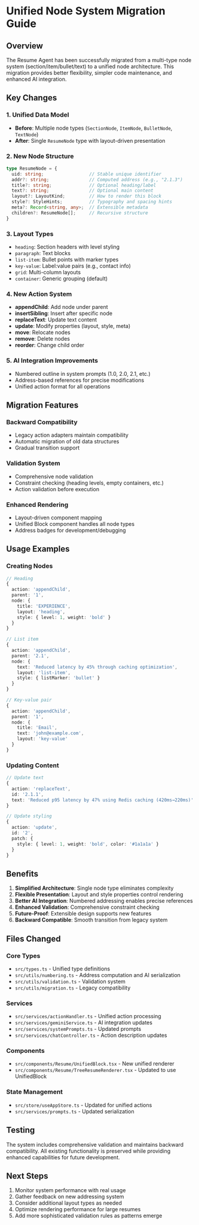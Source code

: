# Unified Node System Migration Guide

## Overview

The Resume Agent has been successfully migrated from a multi-type node system (section/item/bullet/text) to a unified node architecture. This migration provides better flexibility, simpler code maintenance, and enhanced AI integration.

## Key Changes

### 1. Unified Data Model
- **Before**: Multiple node types (`SectionNode`, `ItemNode`, `BulletNode`, `TextNode`)
- **After**: Single `ResumeNode` type with layout-driven presentation

### 2. New Node Structure
```typescript
type ResumeNode = {
  uid: string;                 // Stable unique identifier
  addr?: string;               // Computed address (e.g., "2.1.3")
  title?: string;              // Optional heading/label
  text?: string;               // Optional main content
  layout?: LayoutKind;         // How to render this block
  style?: StyleHints;          // Typography and spacing hints
  meta?: Record<string, any>;  // Extensible metadata
  children?: ResumeNode[];     // Recursive structure
}
```

### 3. Layout Types
- `heading`: Section headers with level styling
- `paragraph`: Text blocks
- `list-item`: Bullet points with marker types
- `key-value`: Label:value pairs (e.g., contact info)
- `grid`: Multi-column layouts
- `container`: Generic grouping (default)

### 4. New Action System
- **appendChild**: Add node under parent
- **insertSibling**: Insert after specific node
- **replaceText**: Update text content
- **update**: Modify properties (layout, style, meta)
- **move**: Relocate nodes
- **remove**: Delete nodes
- **reorder**: Change child order

### 5. AI Integration Improvements
- Numbered outline in system prompts (1.0, 2.0, 2.1, etc.)
- Address-based references for precise modifications
- Unified action format for all operations

## Migration Features

### Backward Compatibility
- Legacy action adapters maintain compatibility
- Automatic migration of old data structures
- Gradual transition support

### Validation System
- Comprehensive node validation
- Constraint checking (heading levels, empty containers, etc.)
- Action validation before execution

### Enhanced Rendering
- Layout-driven component mapping
- Unified Block component handles all node types
- Address badges for development/debugging

## Usage Examples

### Creating Nodes
```typescript
// Heading
{
  action: 'appendChild',
  parent: '1',
  node: {
    title: 'EXPERIENCE',
    layout: 'heading',
    style: { level: 1, weight: 'bold' }
  }
}

// List item
{
  action: 'appendChild', 
  parent: '2.1',
  node: {
    text: 'Reduced latency by 45% through caching optimization',
    layout: 'list-item',
    style: { listMarker: 'bullet' }
  }
}

// Key-value pair
{
  action: 'appendChild',
  parent: '1', 
  node: {
    title: 'Email',
    text: 'john@example.com',
    layout: 'key-value'
  }
}
```

### Updating Content
```typescript
// Update text
{
  action: 'replaceText',
  id: '2.1.1',
  text: 'Reduced p95 latency by 47% using Redis caching (420ms→220ms)'
}

// Update styling
{
  action: 'update',
  id: '2',
  patch: {
    style: { level: 1, weight: 'bold', color: '#1a1a1a' }
  }
}
```

## Benefits

1. **Simplified Architecture**: Single node type eliminates complexity
2. **Flexible Presentation**: Layout and style properties control rendering
3. **Better AI Integration**: Numbered addressing enables precise references
4. **Enhanced Validation**: Comprehensive constraint checking
5. **Future-Proof**: Extensible design supports new features
6. **Backward Compatible**: Smooth transition from legacy system

## Files Changed

### Core Types
- `src/types.ts` - Unified type definitions
- `src/utils/numbering.ts` - Address computation and AI serialization
- `src/utils/validation.ts` - Validation system
- `src/utils/migration.ts` - Legacy compatibility

### Services
- `src/services/actionHandler.ts` - Unified action processing
- `src/services/geminiService.ts` - AI integration updates
- `src/services/systemPrompts.ts` - Updated prompts
- `src/services/chatController.ts` - Action description updates

### Components
- `src/components/Resume/UnifiedBlock.tsx` - New unified renderer
- `src/components/Resume/TreeResumeRenderer.tsx` - Updated to use UnifiedBlock

### State Management
- `src/store/useAppStore.ts` - Updated for unified actions
- `src/services/prompts.ts` - Updated serialization

## Testing

The system includes comprehensive validation and maintains backward compatibility. All existing functionality is preserved while providing enhanced capabilities for future development.

## Next Steps

1. Monitor system performance with real usage
2. Gather feedback on new addressing system
3. Consider additional layout types as needed
4. Optimize rendering performance for large resumes
5. Add more sophisticated validation rules as patterns emerge
